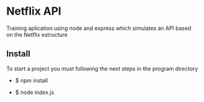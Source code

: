 # Netflix API

Training aplication using node and express which simulates an API based on the Netflix estructure

## Install

To start a project you must following the next steps in the program directory

* $ npm install

* $ node index.js

